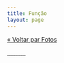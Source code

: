 ```yaml
---
title: Função
layout: page
---
```


<a href="/fotos">« Voltar par Fotos </a>

<a class="content-fotos-item content-fotos-item--photos" href="{{site.baseurl}}/img/fotos/funcao/6_balisas.jpg" data-lightbox="horses" data-title="">
  <img class="photos-thumb" src="{{site.baseurl}}/img/fotos/funcao/6_balisas.jpg" alt="">
</a>

<a class="content-fotos-item content-fotos-item--photos" href="{{site.baseurl}}/img/fotos/funcao/156540_557434977623822_2097284190_n.jpg" data-lightbox="horses" data-title="">
  <img class="photos-thumb" src="{{site.baseurl}}/img/fotos/funcao/156540_557434977623822_2097284190_n.jpg" alt="">
</a>

<a class="content-fotos-item content-fotos-item--photos" href="{{site.baseurl}}/img/fotos/funcao/223752_251003021600354_5456191_n.jpg" data-lightbox="horses" data-title="">
  <img class="photos-thumb" src="{{site.baseurl}}/img/fotos/funcao/223752_251003021600354_5456191_n.jpg" alt="">
</a>

<a class="content-fotos-item content-fotos-item--photos" href="{{site.baseurl}}/img/fotos/funcao/298677_251003438266979_1877294_n.jpg" data-lightbox="horses" data-title="">
  <img class="photos-thumb" src="{{site.baseurl}}/img/fotos/funcao/298677_251003438266979_1877294_n.jpg" alt="">
</a>

<a class="content-fotos-item content-fotos-item--photos" href="{{site.baseurl}}/img/fotos/funcao/554649_463294657037855_613612092_n.jpg" data-lightbox="horses" data-title="">
  <img class="photos-thumb" src="{{site.baseurl}}/img/fotos/funcao/554649_463294657037855_613612092_n.jpg" alt="">
</a>

<a class="content-fotos-item content-fotos-item--photos" href="{{site.baseurl}}/img/fotos/funcao/555506_446835858683735_2027671529_n.jpg" data-lightbox="horses" data-title="">
  <img class="photos-thumb" src="{{site.baseurl}}/img/fotos/funcao/555506_446835858683735_2027671529_n.jpg" alt="">
</a>

<a class="content-fotos-item content-fotos-item--photos" href="{{site.baseurl}}/img/fotos/funcao/599834_446837655350222_490459486_n.jpg" data-lightbox="horses" data-title="">
  <img class="photos-thumb" src="{{site.baseurl}}/img/fotos/funcao/599834_446837655350222_490459486_n.jpg" alt="">
</a>

<a class="content-fotos-item content-fotos-item--photos" href="{{site.baseurl}}/img/fotos/funcao/Docilidade.jpg" data-lightbox="horses" data-title="">
  <img class="photos-thumb" src="{{site.baseurl}}/img/fotos/funcao/Docilidade.jpg" alt="">
</a>

<a class="content-fotos-item content-fotos-item--photos" href="{{site.baseurl}}/img/fotos/funcao/Prova_de_5_Tambores.jpg" data-lightbox="horses" data-title="">
  <img class="photos-thumb" src="{{site.baseurl}}/img/fotos/funcao/Prova_de_5_Tambores.jpg" alt="">
</a>

<a class="content-fotos-item content-fotos-item--photos" href="{{site.baseurl}}/img/fotos/funcao/Prova_tambor_Expointer_2003_Fernando_Antunes.jpg" data-lightbox="horses" data-title="">
  <img class="photos-thumb" src="{{site.baseurl}}/img/fotos/funcao/Prova_tambor_Expointer_2003_Fernando_Antunes.jpg" alt="">
</a>

<a class="content-fotos-item content-fotos-item--photos" href="{{site.baseurl}}/img/fotos/funcao/Prova_Feminina.jpg" data-lightbox="horses" data-title="">
  <img class="photos-thumb" src="{{site.baseurl}}/img/fotos/funcao/Prova_Feminina.jpg" alt="">
</a>

<a class="content-fotos-item content-fotos-item--photos" href="{{site.baseurl}}/img/fotos/funcao/Lothar_com_Embaixador_da_Lagoa_Branca.jpg" data-lightbox="horses" data-title="">
  <img class="photos-thumb" src="{{site.baseurl}}/img/fotos/funcao/Lothar_com_Embaixador_da_Lagoa_Branca.jpg" alt="">
</a>
